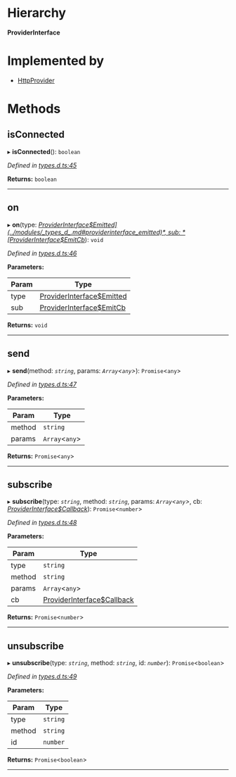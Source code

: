 

# Hierarchy

**ProviderInterface**

# Implemented by

* [HttpProvider](../classes/_http_index_.httpprovider.md)

# Methods

<a id="isconnected"></a>

##  isConnected

▸ **isConnected**(): `boolean`

*Defined in [types.d.ts:45](https://github.com/polkadot-js/api/blob/267411d/packages/rpc-provider/src/types.d.ts#L45)*

**Returns:** `boolean`

___
<a id="on"></a>

##  on

▸ **on**(type: *[ProviderInterface$Emitted](../modules/_types_d_.md#providerinterface_emitted)*, sub: *[ProviderInterface$EmitCb](../modules/_types_d_.md#providerinterface_emitcb)*): `void`

*Defined in [types.d.ts:46](https://github.com/polkadot-js/api/blob/267411d/packages/rpc-provider/src/types.d.ts#L46)*

**Parameters:**

| Param | Type |
| ------ | ------ |
| type | [ProviderInterface$Emitted](../modules/_types_d_.md#providerinterface_emitted) |
| sub | [ProviderInterface$EmitCb](../modules/_types_d_.md#providerinterface_emitcb) |

**Returns:** `void`

___
<a id="send"></a>

##  send

▸ **send**(method: *`string`*, params: *`Array`<`any`>*): `Promise`<`any`>

*Defined in [types.d.ts:47](https://github.com/polkadot-js/api/blob/267411d/packages/rpc-provider/src/types.d.ts#L47)*

**Parameters:**

| Param | Type |
| ------ | ------ |
| method | `string` |
| params | `Array`<`any`> |

**Returns:** `Promise`<`any`>

___
<a id="subscribe"></a>

##  subscribe

▸ **subscribe**(type: *`string`*, method: *`string`*, params: *`Array`<`any`>*, cb: *[ProviderInterface$Callback](../modules/_types_d_.md#providerinterface_callback)*): `Promise`<`number`>

*Defined in [types.d.ts:48](https://github.com/polkadot-js/api/blob/267411d/packages/rpc-provider/src/types.d.ts#L48)*

**Parameters:**

| Param | Type |
| ------ | ------ |
| type | `string` |
| method | `string` |
| params | `Array`<`any`> |
| cb | [ProviderInterface$Callback](../modules/_types_d_.md#providerinterface_callback) |

**Returns:** `Promise`<`number`>

___
<a id="unsubscribe"></a>

##  unsubscribe

▸ **unsubscribe**(type: *`string`*, method: *`string`*, id: *`number`*): `Promise`<`boolean`>

*Defined in [types.d.ts:49](https://github.com/polkadot-js/api/blob/267411d/packages/rpc-provider/src/types.d.ts#L49)*

**Parameters:**

| Param | Type |
| ------ | ------ |
| type | `string` |
| method | `string` |
| id | `number` |

**Returns:** `Promise`<`boolean`>

___

